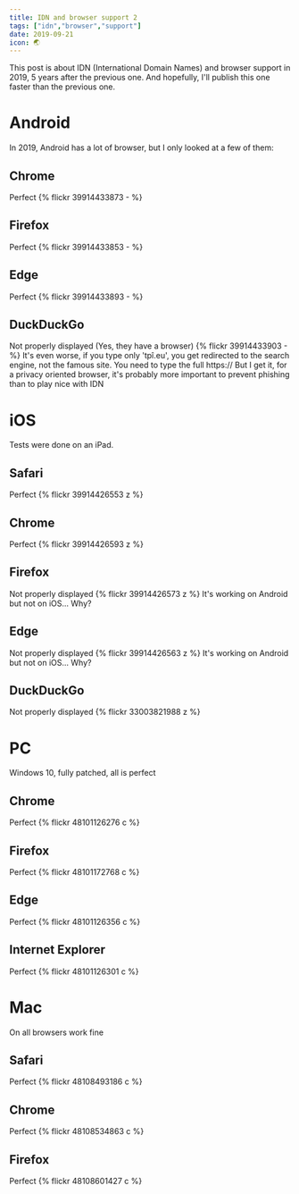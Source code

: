 ```yaml
---
title: IDN and browser support 2
tags: ["idn","browser","support"]
date: 2019-09-21
icon: 🌏
---
```

This post is about IDN (International Domain Names) and browser support in 2019, 5 years after the previous one. And hopefully, I'll publish this one faster than the previous one.
 
# Android
 In 2019, Android has a lot of browser, but I only looked at a few of them:
## Chrome
Perfect
{% flickr 39914433873 - %}
## Firefox
Perfect
{% flickr 39914433853 - %}
## Edge
Perfect
{% flickr 39914433893 - %}
## DuckDuckGo
Not properly displayed (Yes, they have a browser)
{% flickr 39914433903 - %}
It's even worse, if you type only 'tpî.eu', you get redirected to the search engine, not the famous site. You need to type the full https:// 
But I get it, for a privacy oriented browser, it's probably more important to prevent phishing than to play nice with IDN
# iOS
Tests were done on an iPad.
## Safari
Perfect
{% flickr 39914426553 z %}
## Chrome
Perfect
{% flickr 39914426593 z %}
## Firefox
Not properly displayed
{% flickr 39914426573 z %}
It's working on Android but not on iOS... Why?
## Edge
Not properly displayed
{% flickr 39914426563 z %}
It's working on Android but not on iOS... Why?
## DuckDuckGo
Not properly displayed
{% flickr 33003821988 z %}
# PC
Windows 10, fully patched, all is perfect
## Chrome
Perfect
{% flickr 48101126276 c %}
## Firefox
Perfect
{% flickr 48101172768 c %}
## Edge
Perfect
{% flickr 48101126356 c %}
## Internet Explorer
Perfect
{% flickr 48101126301 c %}
# Mac
On all browsers work fine 
## Safari
Perfect
{% flickr 48108493186 c %}
## Chrome
Perfect
{% flickr 48108534863 c %}
## Firefox
Perfect
{% flickr 48108601427 c %}